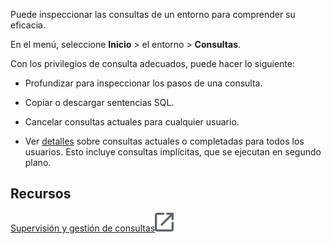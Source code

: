 Puede inspeccionar las consultas de un entorno para comprender su eficacia.

En el menú, seleccione **Inicio** \> el entorno \> **Consultas**.

Con los privilegios de consulta adecuados, puede hacer lo siguiente:

-   Profundizar para inspeccionar los pasos de una consulta.

-   Copiar o descargar sentencias SQL.

-   Cancelar consultas actuales para cualquier usuario.

-   Ver [detalles](zvd1688067459510.md) sobre consultas actuales o completadas para todos los usuarios. Esto incluye consultas implícitas, que se ejecutan en segundo plano.

Recursos
--------

[Supervisión y gestión de consultas](https://docs.teradata.com/access/sources/dita/topic?dita:topicPath=jno1704723425644.dita)![External link](Images/pyn1722886689405.svg)
